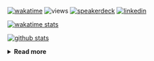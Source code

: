 [![wakatime](https://wakatime.com/badge/user/ddf27f94-292a-4343-b7eb-1143a4c6cf87.svg)](https://wakatime.com/@ddf27f94-292a-4343-b7eb-1143a4c6cf87)
![views](https://komarev.com/ghpvc/?username=chck&color=blueviolet)
[![speakerdeck](https://img.shields.io/badge/Speaker_Deck-chck-8a2be2?style=flat-square&logo=speaker-deck)](https://speakerdeck.com/chck)
[![linkedin](https://img.shields.io/badge/LinkedIn-chck-8a2be2?style=flat-square&logo=linkedin)](https://www.linkedin.com/in/chck/)

[![wakatime stats](https://github-readme-stats-nine-umber-51.vercel.app/api/wakatime?username=chck&layout=compact&count_private=true&hide_title=true&hide=Other&theme=buefy&langs_count=14)](https://wakatime.com/@chck?rank=me)

[![github stats](https://github-readme-stats-nine-umber-51.vercel.app/api?username=chck&count_private=true&show_icons=true&hide_title=true&theme=buefy)](https://github.com/anuraghazra/github-readme-stats)

<details>
  <summary><b>Read more</b></summary>
  <br>

  <!--START_SECTION:waka-->
**🐱 My GitHub Data** 

> 📦 147.5 kB Used in GitHub's Storage 
 > 
> 🏆 917 Contributions in the Year 2025
 > 
> 💼 Opted to Hire
 > 
> 📜 133 Public Repositories 
 > 
> 🔑 24 Private Repositories 
 > 
**I'm an Early 🐤** 

```text
🌞 Morning                1954 commits        █████░░░░░░░░░░░░░░░░░░░░   19.95 % 
🌆 Daytime                2947 commits        ████████░░░░░░░░░░░░░░░░░   30.08 % 
🌃 Evening                2576 commits        ███████░░░░░░░░░░░░░░░░░░   26.30 % 
🌙 Night                  2319 commits        ██████░░░░░░░░░░░░░░░░░░░   23.67 % 
```
📅 **I'm Most Productive on Thursday** 

```text
Monday                   1558 commits        ████░░░░░░░░░░░░░░░░░░░░░   15.90 % 
Tuesday                  1740 commits        ████░░░░░░░░░░░░░░░░░░░░░   17.76 % 
Wednesday                1942 commits        █████░░░░░░░░░░░░░░░░░░░░   19.82 % 
Thursday                 2103 commits        █████░░░░░░░░░░░░░░░░░░░░   21.47 % 
Friday                   1107 commits        ███░░░░░░░░░░░░░░░░░░░░░░   11.30 % 
Saturday                 606 commits         ██░░░░░░░░░░░░░░░░░░░░░░░   06.19 % 
Sunday                   740 commits         ██░░░░░░░░░░░░░░░░░░░░░░░   07.55 % 
```


📊 **This Week I Spent My Time On** 

```text
💬 Programming Languages: 
Other                    12 hrs 33 mins      █████████████░░░░░░░░░░░░   51.68 % 
Rust                     6 hrs 39 mins       ███████░░░░░░░░░░░░░░░░░░   27.42 % 
TOML                     2 hrs 4 mins        ██░░░░░░░░░░░░░░░░░░░░░░░   08.54 % 
Markdown                 1 hr 35 mins        ██░░░░░░░░░░░░░░░░░░░░░░░   06.52 % 
YAML                     24 mins             ░░░░░░░░░░░░░░░░░░░░░░░░░   01.69 % 

🔥 Editors: 
Chrome                   15 hrs 19 mins      ████████████████░░░░░░░░░   63.08 % 
RustRover                6 hrs 53 mins       ███████░░░░░░░░░░░░░░░░░░   28.37 % 
Obsidian                 1 hr 4 mins         █░░░░░░░░░░░░░░░░░░░░░░░░   04.39 % 
Neovim                   50 mins             █░░░░░░░░░░░░░░░░░░░░░░░░   03.46 % 
Zed                      9 mins              ░░░░░░░░░░░░░░░░░░░░░░░░░   00.64 % 
```

**I Mostly Code in Python** 

```text
Python                   48 repos            ████████░░░░░░░░░░░░░░░░░   33.80 % 
Jupyter Notebook         19 repos            ███░░░░░░░░░░░░░░░░░░░░░░   13.38 % 
Ruby                     11 repos            ██░░░░░░░░░░░░░░░░░░░░░░░   07.75 % 
TypeScript               7 repos             █░░░░░░░░░░░░░░░░░░░░░░░░   04.93 % 
HCL                      5 repos             █░░░░░░░░░░░░░░░░░░░░░░░░   03.52 % 
```



**Timeline**

![Lines of Code chart](https://raw.githubusercontent.com/chck/chck/main/assets/bar_graph.png)


 Last Updated on 2025-10-27 02:16 UTC
<!--END_SECTION:waka-->
</details>

